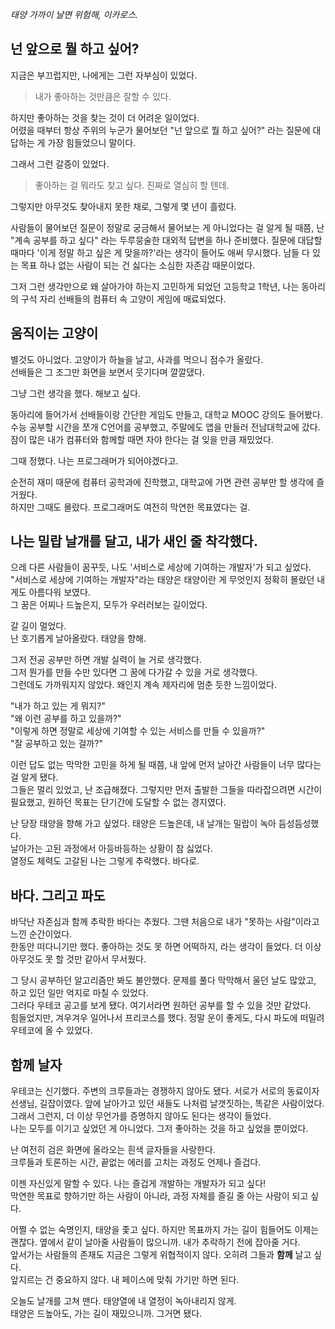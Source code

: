*태양 가까이 날면 위험해, 이카로스.*

## 넌 앞으로 뭘 하고 싶어?

지금은 부끄럽지만, 나에게는 그런 자부심이 있었다.

> 내가 좋아하는 것만큼은 잘할 수 있다.

하지만 좋아하는 것을 찾는 것이 더 어려운 일이었다.  
어렸을 때부터 항상 주위의 누군가 물어보던 "넌 앞으로 뭘 하고 싶어?" 라는 질문에 대답하는 게 가장 힘들었으니 말이다.

그래서 그런 갈증이 있었다.

> 좋아하는 걸 뭐라도 찾고 싶다. 진짜로 열심히 할 텐데.

그렇지만 아무것도 찾아내지 못한 채로, 그렇게 몇 년이 흘렀다.

사람들이 물어보던 질문이 정말로 궁금해서 물어보는 게 아니었다는 걸 알게 될 때쯤, 난 "계속 공부를 하고 싶다" 라는 두루뭉술한 대외적 답변을 하나 준비했다. 질문에 대답할
때마다 '이게 정말 하고 싶은 게 맞을까?'라는 생각이 들어도 애써 무시했다. 남들 다 있는 목표 하나 없는 사람이 되는 건 싫다는 소심한 자존감 때문이었다.

그저 그런 생각만으로 왜 살아가야 하는지 고민하게 되었던 고등학교 1학년, 나는 동아리의 구석 자리 선배들의 컴퓨터 속 고양이 게임에 매료되었다.

## 움직이는 고양이

별것도 아니었다. 고양이가 하늘을 날고, 사과를 먹으니 점수가 올랐다.  
선배들은 그 조그만 화면을 보면서 웃기다며 깔깔댔다.

그냥 그런 생각을 했다. 해보고 싶다.

동아리에 들어가서 선배들이랑 간단한 게임도 만들고, 대학교 MOOC 강의도 들어봤다. 수능 공부할 시간을 쪼개 C언어를 공부했고, 주말에도 앱을 만들러 전남대학교에 갔다. 잠이
많은 내가 컴퓨터와 함께할 때면 자야 한다는 걸 잊을 만큼 재밌었다.

그때 정했다. 나는 프로그래머가 되어야겠다고.

순전히 재미 때문에 컴퓨터 공학과에 진학했고, 대학교에 가면 관련 공부만 할 생각에 즐거웠다.   
하지만 그때도 몰랐다. 프로그래머도 여전히 막연한 목표였다는 걸.

## 나는 밀랍 날개를 달고, 내가 새인 줄 착각했다.

으레 다른 사람들이 꿈꾸듯, 나도 '서비스로 세상에 기여하는 개발자'가 되고 싶었다.  
"서비스로 세상에 기여하는 개발자"라는 태양은 태양이란 게 무엇인지 정확히 몰랐던 내게도 아름다워 보였다.  
그 꿈은 어찌나 드높은지, 모두가 우러러보는 길이었다.

갈 길이 멀었다.    
난 호기롭게 날아올랐다. 태양을 향해.

그저 전공 공부만 하면 개발 실력이 늘 거로 생각했다.  
그저 뭔가를 만들 수만 있다면 그 꿈에 다가갈 수 있을 거로 생각했다.  
그런데도 가까워지지 않았다. 왜인지 계속 제자리에 멈춘 듯한 느낌이었다.

"내가 하고 있는 게 뭐지?"  
"왜 이런 공부를 하고 있을까?"  
"이렇게 하면 정말로 세상에 기여할 수 있는 서비스를 만들 수 있을까?"  
"잘 공부하고 있는 걸까?"  

이런 답도 없는 막막한 고민을 하게 될 때쯤, 내 앞에 먼저 날아간 사람들이 너무 많다는 걸 알게 됐다.  
그들은 멀리 있었고, 난 조급해졌다. 그렇지만 먼저 출발한 그들을 따라잡으려면 시간이 필요했고, 원하던 목표는 단기간에 도달할 수 없는 경지였다.

난 당장 태양을 향해 가고 싶었다.
태양은 드높은데, 내 날개는 밀랍이 녹아 듬성듬성했다.  
날아가는 고된 과정에서 아등바등하는 상황이 참 싫었다.  
열정도 체력도 고갈된 나는 그렇게 추락했다. 바다로.

## 바다. 그리고 파도

바닥난 자존심과 함께 추락한 바다는 추웠다. 그땐 처음으로 내가 "못하는 사람"이라고 느낀 순간이었다.  
한동안 떠다니기만 했다. 좋아하는 것도 못 하면 어떡하지, 라는 생각이 들었다. 더 이상 아무것도 못 할 것만 같아서 무서웠다.

그 당시 공부하던 알고리즘만 봐도 불안했다. 문제를 풀다 막막해서 울던 날도 많았고, 하고 있던 일만 억지로 마칠 수 있었다.  
그러다 우테코 공고를 보게 됐다. 여기서라면 원하던 공부를 할 수 있을 것만 같았다.  
힘들었지만, 겨우겨우 일어나서 프리코스를 했다. 정말 운이 좋게도, 다시 파도에 떠밀려 우테코에 올 수 있었다.

## 함께 날자

우테코는 신기했다. 주변의 크루들과는 경쟁하지 않아도 됐다. 서로가 서로의 동료이자 선생님, 길잡이였다.
앞에 날아가고 있던 새들도 나처럼 날갯짓하는, 똑같은 사람이었다.      
그래서 그런지, 더 이상 무언가를 증명하지 않아도 된다는 생각이 들었다.    
나는 모두를 이기고 싶었던 게 아니었다. 그저 좋아하는 것을 하고 싶었을 뿐이었다.

난 여전히 검은 화면에 올라오는 흰색 글자들을 사랑한다.  
크루들과 토론하는 시간, 끝없는 에러를 고치는 과정도 언제나 즐겁다.

이젠 자신있게 말할 수 있다. 나는 즐겁게 개발하는 개발자가 되고 싶다!  
막연한 목표로 향하기만 하는 사람이 아니라, 과정 자체를 즐길 줄 아는 사람이 되고 싶다.

어쩔 수 없는 숙명인지, 태양을 좇고 싶다. 하지만 목표까지 가는 길이 힘들어도 이제는 괜찮다. 옆에서 같이 날아줄 사람들이 많으니까. 내가 추락하기 전에 잡아줄 거다.    
앞서가는 사람들의 존재도 지금은 그렇게 위협적이지 않다. 오히려 그들과 **함께** 날고 싶다.     
앞지르는 건 중요하지 않다. 내 페이스에 맞춰 가기만 하면 된다.

오늘도 날개를 고쳐 맨다. 태양열에 내 열정이 녹아내리지 않게.  
태양은 드높아도, 가는 길이 재밌으니까. 그거면 됐다.
